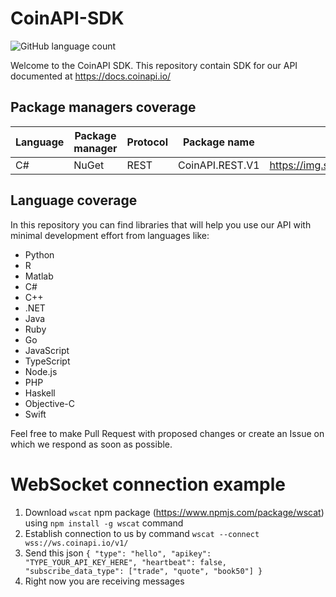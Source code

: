 # CoinAPI-SDK

![GitHub language count](https://img.shields.io/github/languages/count/coinapi/coinapi-sdk)

Welcome to the CoinAPI SDK. This repository contain SDK for our API documented at https://docs.coinapi.io/ 

## Package managers coverage

Language | Package manager | Protocol | Package name | Version/Link |
--- | --- | --- | --- | --- |
C# | NuGet | REST | CoinAPI.REST.V1 | https://img.shields.io/nuget/v/CoinAPI.REST.v1.svg |

## Language coverage

In this repository you can find libraries that will help you use our API with minimal development effort from languages like:
 * Python
 * R
 * Matlab
 * C#
 * C++
 * .NET
 * Java
 * Ruby
 * Go
 * JavaScript
 * TypeScript
 * Node.js
 * PHP
 * Haskell
 * Objective-C
 * Swift

Feel free to make Pull Request with proposed changes or create an Issue on which we respond as soon as possible.

# WebSocket connection example

 1. Download `wscat` npm package (https://www.npmjs.com/package/wscat) using `npm install -g wscat` command
 2. Establish connection to us by command `wscat --connect wss://ws.coinapi.io/v1/`
 3. Send this json `{ "type": "hello", "apikey": "TYPE_YOUR_API_KEY_HERE", "heartbeat": false, "subscribe_data_type": ["trade", "quote", "book50"] }`
 4. Right now you are receiving messages
